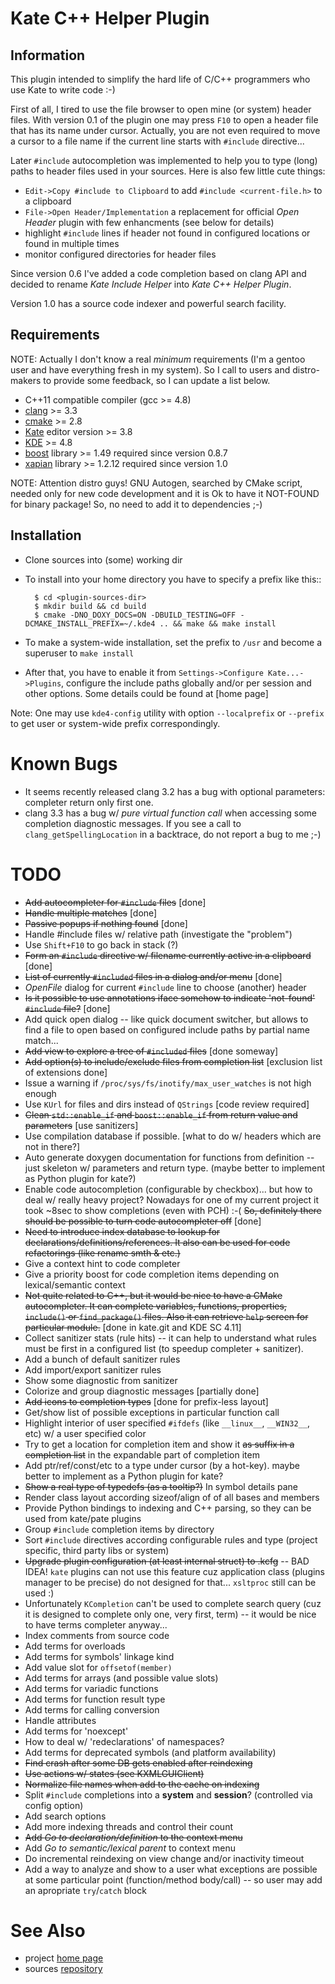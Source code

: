 Kate C++ Helper Plugin
======================

Information
-----------

This plugin intended to simplify the hard life of C/C++ programmers who use Kate to write code :-)

First of all, I tired to use the file browser to open mine (or system) header files. With version
0.1 of the plugin one may press `F10` to open a header file that has its name under cursor.
Actually, you are not even required to move a cursor to a file name if the current line starts with
`#include` directive...

Later `#include` autocompletion was implemented to help you to type (long) paths to header files used
in your sources. Here is also few little cute things:

* `Edit->Copy #include to Clipboard` to add `#include <current-file.h>` to a clipboard
* `File->Open Header/Implementation` a replacement for official _Open Header_ plugin with few enhancments
  (see below for details)
* highlight `#include` lines if header not found in configured locations or found in multiple times
* monitor configured directories for header files

Since version 0.6 I've added a code completion based on clang API and decided to rename _Kate Include Helper_
into _Kate C++ Helper Plugin_.

Version 1.0 has a source code indexer and powerful search facility.


Requirements
------------

NOTE: Actually I don't know a real _minimum_ requirements (I'm a gentoo user and have everything fresh in
my system). So I call to users and distro-makers to provide some feedback, so I can update a list below.

* C++11 compatible compiler (gcc >= 4.8)
* [clang](http://clang.llvm.org) >= 3.3
* [cmake](http://cmake.org) >= 2.8
* [Kate](http://kate-editor.org) editor version >= 3.8
* [KDE](http://kde.org) >= 4.8
* [boost](http://boost.org) library >= 1.49 required since version 0.8.7
* [xapian](http://xapian.org) library >= 1.2.12 required since version 1.0

NOTE: Attention distro guys! GNU Autogen, searched by CMake script, needed only for new code development
and it is Ok to have it NOT-FOUND for binary package! So, no need to add it to dependencies ;-)


Installation
------------

* Clone sources into (some) working dir
* To install into your home directory you have to specify a prefix like this::

        $ cd <plugin-sources-dir>
        $ mkdir build && cd build
        $ cmake -DNO_DOXY_DOCS=ON -DBUILD_TESTING=OFF -DCMAKE_INSTALL_PREFIX=~/.kde4 .. && make && make install

* To make a system-wide installation, set the prefix to `/usr` and become a superuser to `make install`
* After that, you have to enable it from `Settings->Configure Kate...->Plugins`, configure the include paths
  globally and/or per session and other options. Some details could be found at [home page]

Note: One may use `kde4-config` utility with option `--localprefix` or `--prefix` to get
user or system-wide prefix correspondingly.



Known Bugs
==========

* It seems recently released clang 3.2 has a bug with optional parameters: completer return only first one.
* clang 3.3 has a bug w/ _pure virtual function call_ when accessing some completion diagnostic messages.
  If you see a call to `clang_getSpellingLocation` in a backtrace, do not report a bug to me ;-)


TODO
====

* <del>Add autocompleter for `#include` files</del> [done]
* <del>Handle multiple matches</del> [done]
* <del>Passive popups if nothing found</del> [done]
* Handle #include files w/ relative path (investigate the "problem")
* Use `Shift+F10` to go back in stack (?)
* <del>Form an `#include` directive w/ filename currently active in a clipboard</del> [done]
* <del>List of currently `#included` files in a dialog and/or menu</del> [done]
* _OpenFile_ dialog for current `#include` line to choose (another) header
* <del>Is it possible to use annotations iface somehow to indicate 'not-found' `#include` file?</del> [done]
* Add quick open dialog -- like quick document switcher, but allows to find a file to open
  based on configured include paths by partial name match...
* <del>Add view to explore a tree of `#included` files</del> [done someway]
* <del>Add option(s) to include/exclude files from completion list</del> [exclusion list of extensions done]
* Issue a warning if `/proc/sys/fs/inotify/max_user_watches` is not high enough
* Use `KUrl` for files and dirs instead of `QStrings` [code review required]
* <del>Clean `std::enable_if` and `boost::enable_if` from return value and parameters</del> [use sanitizers]
* Use compilation database if possible. [what to do w/ headers which are not in there?]
* Auto generate doxygen documentation for functions from definition -- just skeleton
  w/ parameters and return type. (maybe better to implement as Python plugin for kate?)
* Enable code autocompletion (configurable by checkbox)... but how to deal w/ really heavy project?
  Nowadays for one of my current project it took ~8sec to show completions (even with PCH) :-(
  <del>So, definitely there should be possible to turn code autocompleter off</del> [done]
* <del>Need to introduce index database to lookup for declarations/definitions/references. It
  also can be used for code refactorings (like rename smth & etc.)</del>
* Give a context hint to code completer
* Give a priority boost for code completion items depending on lexical/semantic context
* <del>Not quite related to C++, but it would be nice to have a CMake autocompleter.
  It can complete variables, functions, properties, `include()` or `find_package()` files.
  Also it can retrieve `help` screen for particular module.</del> [done in kate.git and KDE SC 4.11]
* Collect sanitizer stats (rule hits) -- it can help to understand what rules must be first in
  a configured list (to speedup completer + sanitizer).
* Add a bunch of default sanitizer rules
* Add import/export sanitizer rules
* Show some diagnostic from sanitizer
* Colorize and group diagnostic messages [partially done]
* <del>Add icons to completion types</del> [done for prefix-less layout]
* Get/show list of possible exceptions in particular function call
* Highlight interior of user specified `#ifdefs` (like `__linux__`, `__WIN32__`, etc) w/ a user specified color
* Try to get a location for completion item and show it <del>as suffix in a completion list</del>
  in the expandable part of completion item
* Add ptr/ref/const/etc to a type under cursor (by a hot-key). maybe better to implement as a Python plugin for kate?
* <del>Show a real type of typedefs (as a tooltip?)</del> In symbol details pane
* Render class layout according sizeof/align of of all bases and members
* Provide Python bindings to indexing and C++ parsing, so they can be used from kate/pate plugins
* Group `#include` completion items by directory
* Sort `#include` directives according configurable rules and type (project specific, third party libs or system)
* <del>Upgrade plugin configuration (at least internal struct) to .kcfg</del> -- BAD IDEA!
  `kate` plugins can not use this feature cuz application class (plugins manager to be precise)
  do not designed for that... `xsltproc` still can be used :)
* Unfortunately `KCompletion` can't be used to complete search query (cuz it is designed to complete
  only one, very first, term) -- it would be nice to have terms completer anyway...
* Index comments from source code
* Add terms for overloads
* Add terms for symbols' linkage kind
* Add value slot for `offsetof(member)`
* Add terms for arrays (and possible value slots)
* Add terms for variadic functions
* Add terms for function result type
* Add terms for calling conversion
* Handle attributes
* Add terms for 'noexcept'
* How to deal w/ 'redeclarations' of namespaces?
* Add terms for deprecated symbols (and platform availability)
* <del>Find crash after some DB gets enabled after reindexing</del>
* <del>Use actions w/ states (see KXMLGUIClient)</del>
* <del>Normalize file names when add to the cache on indexing</del>
* Split `#include` completions into a __system__ and __session__? (controlled via config option)
* Add search options
* Add more indexing threads and control their count
* <del>Add <em>Go to declaration/definition</em> to the context menu</del>
* Add _Go to semantic/lexical parent_ to context menu
* Do incremental reindexing on view change and/or inactivity timeout
* Add a way to analyze and show to a user what exceptions are possible at some particular
  point (function/method body/call) -- so user may add an apropriate `try`/`catch` block


See Also
========

* project [home page](http://zaufi.github.io/kate-cpp-helper-plugin.html)
* sources [repository](https://github.com/zaufi/kate-cpp-helper-plugin)
